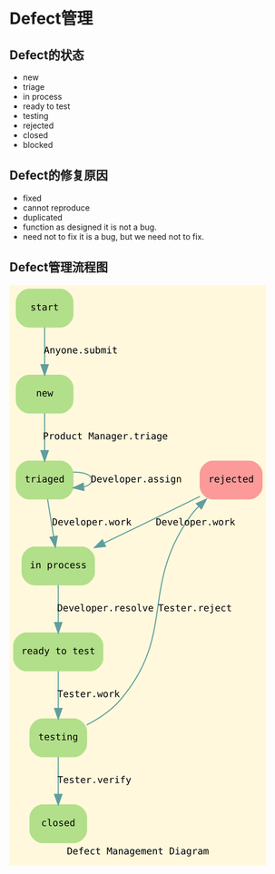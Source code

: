 # Defect管理

## Defect的状态

- new
- triage
- in process
- ready to test
- testing
- rejected
- closed
- blocked

## Defect的修复原因

- fixed
- cannot reproduce
- duplicated
- function as designed
  it is not a bug.
- need not to fix
  it is a bug, but we need not to fix.

## Defect管理流程图
![Process Defect Management](images/Process-Defect-Management.svg)
